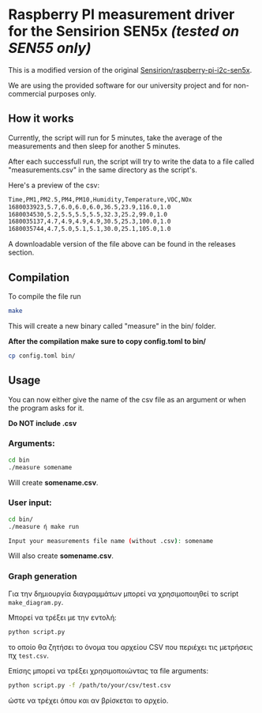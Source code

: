 # Raspberry PI measurement driver for the Sensirion SEN5x *(tested on SEN55 only)*

This is a modified version of the original [Sensirion/raspberry-pi-i2c-sen5x](https://github.com/Sensirion/raspberry-pi-i2c-sen5x). 

We are using the provided software for our university project and for non-commercial purposes only.

## How it works

Currently, the script will run for 5 minutes, take the average of the measurements and then sleep for another 5 minutes. 

After each successfull run, the script will try to write the data to a file called "measurements.csv" in the same directory as the script's.

Here's a preview of the csv:

```txt
Time,PM1,PM2.5,PM4,PM10,Humidity,Temperature,VOC,NOx
1680033923,5.7,6.0,6.0,6.0,36.5,23.9,116.0,1.0
1680034530,5.2,5.5,5.5,5.5,32.3,25.2,99.0,1.0
1680035137,4.7,4.9,4.9,4.9,30.5,25.3,100.0,1.0
1680035744,4.7,5.0,5.1,5.1,30.0,25.1,105.0,1.0
```
A downloadable version of the file above can be found in the releases section.


## Compilation

To compile the file run
```bash
make
```
This will create a new binary called "measure" in the bin/ folder.

**After the compilation make sure to copy config.toml to bin/**

```bash
cp config.toml bin/
```

## Usage

You can now either give the name of the csv file as an argument or when the program asks for it.

**Do NOT include .csv**

### Arguments:

```bash
cd bin
./measure somename
```
Will create **somename.csv**.

### User input:

```bash
cd bin/
./measure ή make run

Input your measurements file name (without .csv): somename
```
Will also create **somename.csv**.


### Graph generation

Για την δημιουργία διαγραμμάτων μπορεί να χρησιμοποιηθεί το script `make_diagram.py`.

Μπορεί να τρέξει με την εντολή:

```bash
python script.py
```
το οποίο θα ζητήσει το όνομα του αρχείου CSV που περιέχει τις μετρήσεις πχ `test.csv`.

Επίσης μπορεί να τρέξει χρησιμοποιώντας τα file arguments:

```bash
python script.py -f /path/to/your/csv/test.csv
```
ώστε να τρέχει όπου και αν βρίσκεται το αρχείο.
